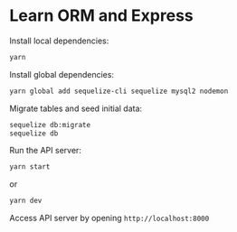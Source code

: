 # Learn ORM and Express

Install local dependencies:

```sh
yarn
```

Install global dependencies:

```sh
yarn global add sequelize-cli sequelize mysql2 nodemon
```

Migrate tables and seed initial data:

```sh
sequelize db:migrate
sequelize db
```

Run the API server:

```sh
yarn start
```

or

```sh
yarn dev
```

Access API server by opening `http://localhost:8000`
